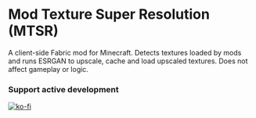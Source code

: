 # Mod Texture Super Resolution (MTSR)
A client-side Fabric mod for Minecraft. Detects textures loaded by mods and runs ESRGAN to upscale, cache and load upscaled textures. Does not affect gameplay or logic.

### Support active development
[![ko-fi](https://ko-fi.com/img/githubbutton_sm.svg)](https://ko-fi.com/danvanbueren)
